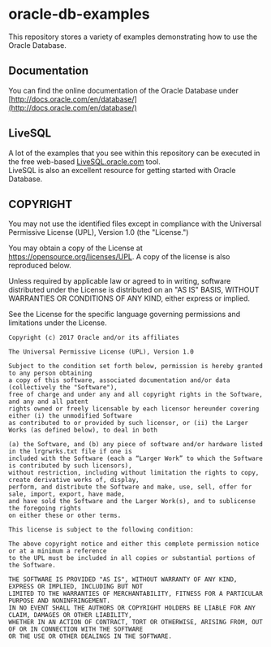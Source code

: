 # oracle-db-examples
This repository stores a variety of examples demonstrating how to use the Oracle Database.

## Documentation
You can find the online documentation of the Oracle Database under [http://docs.oracle.com/en/database/](http://docs.oracle.com/en/database/)

## LiveSQL
A lot of the examples that you see within this repository can be executed in the free web-based [LiveSQL.oracle.com](https://livesql.oracle.com) tool.  
LiveSQL is also an excellent resource for getting started with Oracle Database.

## COPYRIGHT
You may not use the identified files except in compliance with the Universal Permissive License (UPL), Version 1.0 (the "License.")

You may obtain a copy of the License at https://opensource.org/licenses/UPL. A copy of the license is also reproduced below.

Unless required by applicable law or agreed to in writing, software distributed under the License is distributed on an "AS IS" BASIS, WITHOUT WARRANTIES OR CONDITIONS OF ANY KIND, either express or implied.

See the License for the specific language governing permissions and limitations under the License.

```
Copyright (c) 2017 Oracle and/or its affiliates

The Universal Permissive License (UPL), Version 1.0

Subject to the condition set forth below, permission is hereby granted to any person obtaining
a copy of this software, associated documentation and/or data (collectively the "Software"), 
free of charge and under any and all copyright rights in the Software, and any and all patent
rights owned or freely licensable by each licensor hereunder covering either (i) the unmodified Software
as contributed to or provided by such licensor, or (ii) the Larger Works (as defined below), to deal in both

(a) the Software, and (b) any piece of software and/or hardware listed in the lrgrwrks.txt file if one is
included with the Software (each a “Larger Work” to which the Software is contributed by such licensors),
without restriction, including without limitation the rights to copy, create derivative works of, display,
perform, and distribute the Software and make, use, sell, offer for sale, import, export, have made,
and have sold the Software and the Larger Work(s), and to sublicense the foregoing rights
on either these or other terms.

This license is subject to the following condition:

The above copyright notice and either this complete permission notice or at a minimum a reference
to the UPL must be included in all copies or substantial portions of the Software.

THE SOFTWARE IS PROVIDED "AS IS", WITHOUT WARRANTY OF ANY KIND, EXPRESS OR IMPLIED, INCLUDING BUT NOT
LIMITED TO THE WARRANTIES OF MERCHANTABILITY, FITNESS FOR A PARTICULAR PURPOSE AND NONINFRINGEMENT.
IN NO EVENT SHALL THE AUTHORS OR COPYRIGHT HOLDERS BE LIABLE FOR ANY CLAIM, DAMAGES OR OTHER LIABILITY,
WHETHER IN AN ACTION OF CONTRACT, TORT OR OTHERWISE, ARISING FROM, OUT OF OR IN CONNECTION WITH THE SOFTWARE
OR THE USE OR OTHER DEALINGS IN THE SOFTWARE.
```
